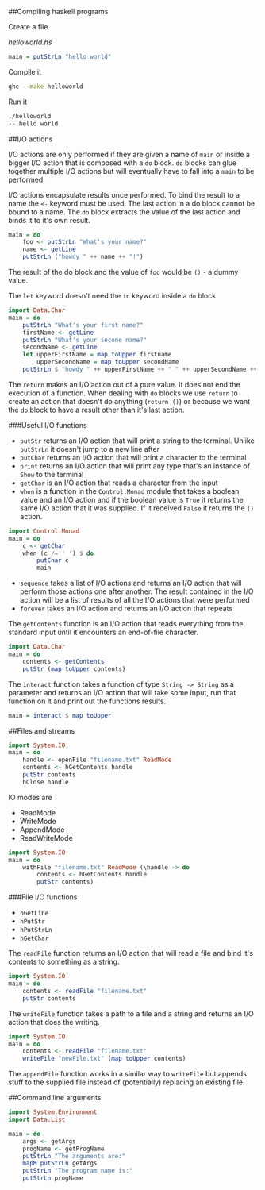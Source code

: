 ##Compiling haskell programs

Create a file

*helloworld.hs*
```hs
main = putStrLn "hello world"
```

Compile it

```sh
ghc --make helloworld
```

Run it

```sh
./helloworld
-- hello world
```

##I/O actions

I/O actions are only performed if they are given a name of ``` main ``` or inside a bigger I/O action that is composed with a ``` do ``` block.
``` do ``` blocks can glue together multiple I/O actions but will eventually have to fall into a ``` main ``` to be performed.

I/O actions encapsulate results once performed. To bind the result to a name the ``` <- ``` keyword must be used. The last action in a do block cannot be bound to a name. The ``` do ``` block extracts the value of the last action and binds it to it's own result.

```hs
main = do
    foo <- putStrLn "What's your name?"
    name <- getLine
    putStrLn ("howdy " ++ name ++ "!")
```

The result of the do block and the value of ``` foo ``` would be ``` () ``` - a dummy value.

The ``` let ``` keyword doesn't need the ``` in ``` keyword inside a ``` do ``` block

```hs
import Data.Char
main = do
    putStrLn "What's your first name?"
    firstName <- getLine
    putStrLn "What's your secone name?"
    secondName <- getLine
    let upperFirstName = map toUpper firstname
        upperSecondName = map toUpper secondName
    putStrLn $ "howdy " ++ upperFirstName ++ " " ++ upperSecondName ++ "!"
```

The ``` return ``` makes an I/O action out of a pure value. It does not end the execution of a function.
When dealing with ``` do ``` blocks we use ``` return ``` to create an action that doesn't do anything (``` return () ```) or because we want the ``` do ``` block to have a result other than it's last action.

###Useful I/O functions

 - ``` putStr ``` returns an I/O action that will print a string to the terminal. Unlike ``` putStrLn ``` it doesn't jump to a new line after
 - ``` putChar ``` returns an I/O action that will print a character to the terminal
 - ``` print ``` returns an I/O action that will print any type that's an instance of ``` Show ``` to the terminal
 - ``` getChar ``` is an I/O action that reads a character from the input
 - ``` when ``` is a function in the ``` Control.Monad ``` module that takes a boolean value and an I/O action and if the boolean value is ``` True ``` it returns the same I/O action that it was supplied. If it received ``` False ``` it returns the ``` () ``` action.

```hs
import Control.Monad
main = do
    c <- getChar
    when (c /= ' ') $ do
        putChar c
        main
```

 - ``` sequence ``` takes a list of I/O actions and returns an I/O action that will perform those actions one after another. The result contained in the I/O action will be a list of results of all the I/O actions that were performed
 - ``` forever ``` takes an I/O action and returns an I/O action that repeats

The ``` getContents ``` function is an I/O action that reads everything from the standard input until it encounters an end-of-file character.

```hs
import Data.Char
main = do
    contents <- getContents
    putStr (map toUpper contents)
```

The ``` interact ``` function takes a function of type ``` String -> String ``` as a parameter and returns an I/O action that will take some input, run that function on it and print out the functions results.

```hs
main = interact $ map toUpper
```

##Files and streams

```hs
import System.IO
main = do
    handle <- openFile "filename.txt" ReadMode
    contents <- hGetContents handle
    putStr contents
    hClose handle
```

IO modes are
 - ReadMode
 - WriteMode
 - AppendMode
 - ReadWriteMode

```hs
import System.IO
main = do
    withFile "filename.txt" ReadMode (\handle -> do
        contents <- hGetContents handle
        putStr contents)
```

###File I/O functions

 - ``` hGetLine ```
 - ``` hPutStr ```
 - ``` hPutStrLn  ```
 - ``` hGetChar ```

The ``` readFile ``` function returns an I/O action that will read a file and bind it's contents to something as a string.

```hs
import System.IO
main = do
    contents <- readFile "filename.txt"
    putStr contents
```

The ``` writeFile ``` function takes a path to a file and a string and returns an I/O action that does the writing.

```hs
import System.IO
main = do
    contents <- readFile "filename.txt"
    writeFile "newFile.txt" (map toUpper contents)
```

The ``` appendFile ``` function works in a similar way to ``` writeFile ``` but appends stuff to the supplied file instead of (potentially) replacing an existing file.

##Command line arguments

```hs
import System.Environment
import Data.List

main = do
    args <- getArgs
    progName <- getProgName
    putStrLn "The arguments are:"
    mapM putStrLn getArgs
    putStrLn "The program name is:"
    putStrLn progName
```


